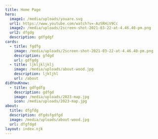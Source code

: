 ```yaml
---
title: Home Page
hero:
  image1: /media/uploads/youare.svg
  url1: https://www.youtube.com/watch?v=-AzSRHiV9Cc
  image2: /media/uploads/2screen-shot-2021-03-22-at-4.46.40-pm.png
  url2: dfgdg
  description: gdfgdgf
cards:
  - title: fgdfg
    image: /media/uploads/2screen-shot-2021-03-22-at-4.46.40-pm.png
    description: gfdgd
    url: gdfgdg
  - title: ljkljkljklj
    image: /media/uploads/about-wood.jpg
    description: ljkljhl
    url: /about
didYouKnow:
  - title: gdfgdfg
    description: gdfgd
    image: /media/uploads/2023-map.jpg
    icon: /media/uploads/2023-map.jpg
about:
  title: dfgfdg
  description: dfgdsfgdfgd
  image: /media/uploads/about-wood.jpg
  url: dfgfdgd
layout: index.njk
---
```

